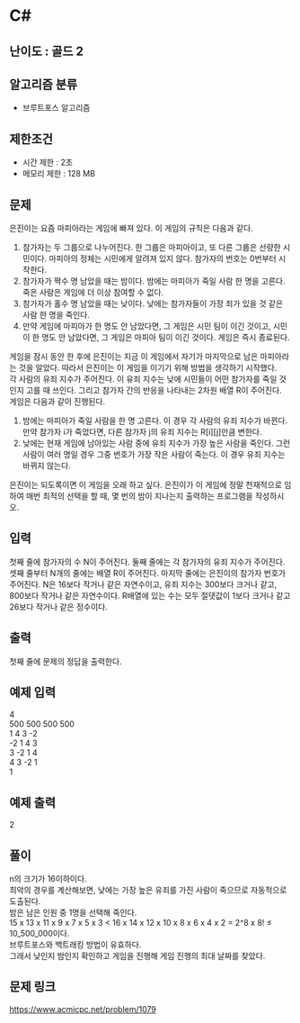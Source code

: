 # C#

## 난이도 : 골드 2

## 알고리즘 분류
  - 브루트포스 알고리즘

## 제한조건
  - 시간 제한 : 2초
  - 메모리 제한 : 128 MB

## 문제
은진이는 요즘 마피아라는 게임에 빠져 있다. 이 게임의 규칙은 다음과 같다.<br/>

  1. 참가자는 두 그룹으로 나누어진다. 한 그룹은 마피아이고, 또 다른 그룹은 선량한 시민이다. 마피아의 정체는 시민에게 알려져 있지 않다. 참가자의 번호는 0번부터 시작한다.
  2. 참가자가 짝수 명 남았을 때는 밤이다. 밤에는 마피아가 죽일 사람 한 명을 고른다. 죽은 사람은 게임에 더 이상 참여할 수 없다.
  3. 참가자가 홀수 명 남았을 때는 낮이다. 낮에는 참가자들이 가장 죄가 있을 것 같은 사람 한 명을 죽인다.
  4. 만약 게임에 마피아가 한 명도 안 남았다면, 그 게임은 시민 팀이 이긴 것이고, 시민이 한 명도 안 남았다면, 그 게임은 마피아 팀이 이긴 것이다. 게임은 즉시 종료된다.

게임을 잠시 동안 한 후에 은진이는 지금 이 게임에서 자기가 마지막으로 남은 마피아라는 것을 알았다. 따라서 은진이는 이 게임을 이기기 위해 방법을 생각하기 시작했다.<br/>
각 사람의 유죄 지수가 주어진다. 이 유죄 지수는 낮에 시민들이 어떤 참가자를 죽일 것인지 고를 때 쓰인다. 그리고 참가자 간의 반응을 나타내는 2차원 배열 R이 주어진다.<br/>
게임은 다음과 같이 진행된다.<br/>

  1. 밤에는 마피아가 죽일 사람을 한 명 고른다. 이 경우 각 사람의 유죄 지수가 바뀐다. 만약 참가자 i가 죽었다면, 다른 참가자 j의 유죄 지수는 R[i][j]만큼 변한다.
  2. 낮에는 현재 게임에 남아있는 사람 중에 유죄 지수가 가장 높은 사람을 죽인다. 그런 사람이 여러 명일 경우 그중 번호가 가장 작은 사람이 죽는다. 이 경우 유죄 지수는 바뀌지 않는다.

은진이는 되도록이면 이 게임을 오래 하고 싶다. 은진이가 이 게임에 정말 천재적으로 임하여 매번 최적의 선택을 할 때, 몇 번의 밤이 지나는지 출력하는 프로그램을 작성하시오.<br/>


## 입력
첫째 줄에 참가자의 수 N이 주어진다. 둘째 줄에는 각 참가자의 유죄 지수가 주어진다. 셋째 줄부터 N개의 줄에는 배열 R이 주어진다. 마지막 줄에는 은진이의 참가자 번호가 주어진다. N은 16보다 작거나 같은 자연수이고, 유죄 지수는 300보다 크거나 같고, 800보다 작거나 같은 자연수이다. R배열에 있는 수는 모두 절댓값이 1보다 크거나 같고 26보다 작거나 같은 정수이다.<br/>


## 출력
첫째 줄에 문제의 정답을 출력한다.<br/>


## 예제 입력
4<br/>
500 500 500 500<br/>
1 4 3 -2<br/>
-2 1 4 3<br/>
3 -2 1 4<br/>
4 3 -2 1<br/>
1<br/>


## 예제 출력
2<br/>


## 풀이
n의 크기가 16이하이다.<br/>
최악의 경우를 계산해보면, 낮에는 가장 높은 유죄를 가진 사람이 죽으므로 자동적으로 도출된다.<br/>
밤은 남은 인원 중 1명을 선택해 죽인다.<br/>
15 x 13 x 11 x 9 x 7 x 5 x 3 < 16 x 14 x 12 x 10 x 8 x 6 x 4 x 2 = 2^8 x 8! ≤ 10_500_000이다.<br/>
브루트포스와 백트래킹 방법이 유효하다.<br/>
그래서 낮인지 밤인지 확인하고 게임을 진행해 게임 진행의 최대 날짜를 찾았다.<br/>


## 문제 링크
https://www.acmicpc.net/problem/1079